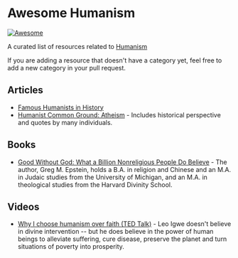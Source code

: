 # Awesome Humanism
[![Awesome](https://awesome.re/badge.svg)](https://awesome.re)

A curated list of resources related to [Humanism](https://www.bbc.co.uk/religion/religions/atheism/types/humanism.shtml)

If you are adding a resource that doesn't have a category yet, feel
free to add a new category in your pull request.

## Articles
* [Famous Humanists in History](https://americanhumanist.org/what-is-humanism/famous-humanists-in-history/)
* [Humanist Common Ground: Atheism](https://americanhumanist.org/paths/atheism/) - Includes historical perspective and quotes by many individuals.

## Books
* [Good Without God: What a Billion Nonreligious People Do Believe](https://www.google.com/books/edition/Good_Without_God/lizAK72dCUMC) - The author, Greg M. Epstein, holds a B.A. in religion and Chinese and an M.A. in Judaic studies from the University of Michigan, and an M.A. in theological studies from the Harvard Divinity School.

## Videos
* [Why I choose humanism over faith (TED Talk)](https://www.youtube.com/watch?v=r9Zz4hYuGdw) - Leo Igwe doesn't believe in divine intervention -- but he does believe in the power of human beings to alleviate suffering, cure disease, preserve the planet and turn situations of poverty into prosperity.
